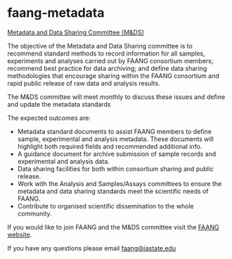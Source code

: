 # faang-metadata

[Metadata and Data Sharing Committee (M&DS)](http://www.faang.org/)

The objective of the Metadata and Data Sharing committee is to recommend standard methods to record information for all samples, experiments and analyses carried out by FAANG consortium members; recommend best practice for data archiving; and define data sharing methodologies that encourage sharing within the FAANG consortium and rapid public release of raw data and analysis results.

The M&DS committee will meet monthly to discuss these issues and define and update the metadata standards

The expected outcomes are:

* Metadata standard documents to assist FAANG members to define sample, experimental and analysis metadata. These documents will highlight both required fields and recommended additional info.
* A guidance document for archive submission of sample records and experimental and analysis data.
* Data sharing facilities for both within consortium sharing and public release.
* Work with the Analysis and Samples/Assays committees to ensure the metadata and data sharing standards meet the scientific needs of FAANG.
* Contribute to organised scientific dissemination to the whole community.

If you would like to join FAANG and the M&DS committee visit the [FAANG website](http://faang.org).

If you have any questions please email [faang@iastate.edu](mailto:faang@iastate.edu)



